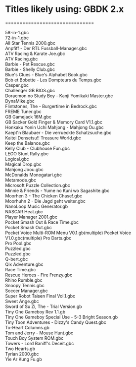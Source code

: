  

# Titles likely using: GBDK 2.x
===============================

58-in-1.gbc  
72-in-1.gbc  
All Star Tennis 2000.gbc  
Anpfiff - Der RTL Fussball-Manager.gbc  
ATV Racing & Karate Joe.gbc  
ATV Racing.gbc  
Barbie - Pet Rescue.gbc  
Barbie - Shelly Club.gbc  
Blue's Clues - Blue's Alphabet Book.gbc  
Bob et Bobette - Les Dompteurs du Temps.gbc  
Casper.gbc  
Challenger GB BIOS.gbc  
Doraemon no Study Boy - Kanji Yomikaki Master.gbc  
DynaMike.gbc  
Flintstones, The - Burgertime in Bedrock.gbc  
FREME Tuner.gbc  
GB Gamejack 16M.gbc  
GB Sacker Gold Finger & Memory Card V1.1.gbc  
Honkaku Yonin Uchi Mahjong - Mahjong Ou.gbc  
Kaept'n Blaubaer - Die verrueckte Schatzsuche.gbc  
Kaitei Densetsu!! Treasure World.gbc  
Keep the Balance.gbc  
Kelly Club - Clubhouse Fun.gbc  
LEGO Stunt Rally.gbc  
Logical.gbc  
Magical Drop.gbc  
Mahjong Joou.gbc  
McDonalds Monogatari.gbc  
Metamode.gbc  
Microsoft Puzzle Collection.gbc  
Minnie & Friends - Yume no Kuni wo Sagashite.gbc  
Moorhen 3 - The Chicken Chase!.gbc  
Moorhuhn 2 - Die Jagd geht weiter.gbc  
NanoLoop Music Generator.gb  
NASCAR Heat.gbc  
Player Manager 2001.gbc  
Pocket Smash Out & Race Time.gbc  
Pocket Smash Out.gbc  
Pocket Voice Multi-ROM Menu V0.1.gb(multiple)
Pocket Voice V1.0.gbc(multiple)
Pro Darts.gbc  
Pro Pool.gbc  
Puzzled.gbc  
Puzzled.gbc  
Q-bert.gbc  
Qix Adventure.gbc  
Race Time.gbc  
Rescue Heroes - Fire Frenzy.gbc  
Rhino Rumble.gbc  
Snoopy Tennis.gbc  
Soccer Manager.gbc  
Super Robot Taisen Final Vol.1.gbc  
Sweet Ange.gbc  
Sword of Su Zi, The - Trial Version.gb  
Tiny One Gameboy Rev 1.1.gb  
Tiny One Gameboy Special Use - 5-3 Bright Season.gb  
Tiny Toon Adventures - Dizzy's Candy Quest.gbc  
To-Heart Columns.gb  
Tom and Jerry - Mouse Hunt.gbc  
Touch Boy System ROM.gbc  
Towers - Lord Baniff's Deceit.gbc  
Two Hearts.gb  
Tyrian 2000.gbc  
Yie Ar Kung Fu.gb